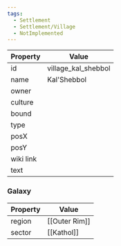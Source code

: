 ```yaml
---
tags:
  - Settlement
  - Settlement/Village
  - NotImplemented
---
```


| Property  | Value               |
| --------- | ------------------- |
| id        | village_kal_shebbol |
| name      | Kal'Shebbol         |
| owner     |                     |
| culture   |                     |
| bound     |                     |
| type      |                     |
| posX      |                     |
| posY      |                     |
| wiki link |                     |
| text      |                     |

### Galaxy
| Property | Value         |
| -------- | ------------- |
| region   | [[Outer Rim]] |
| sector   | [[Kathol]]    |
